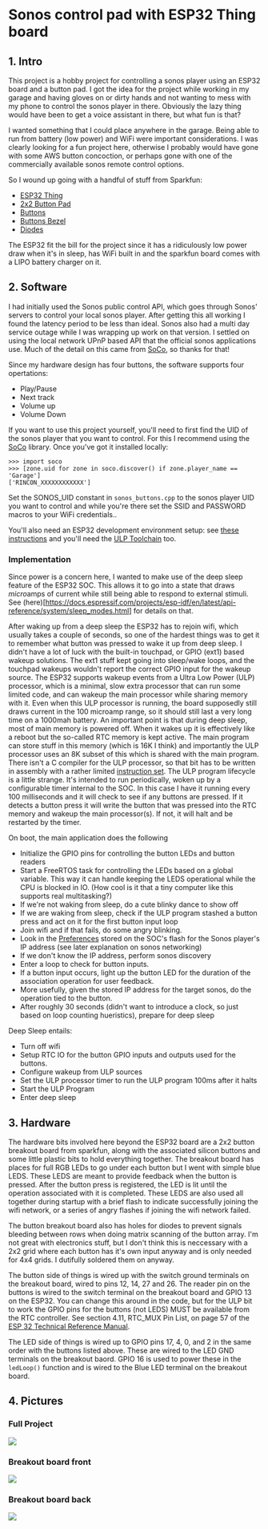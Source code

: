 # Sonos control pad with ESP32 Thing board

## 1. Intro
This project is a hobby project for controlling a sonos player using an ESP32 board and a button pad. I got the idea for the 
project while working in my garage and having gloves on or dirty hands and not wanting to mess with my phone to control the 
sonos player in there. Obviously the lazy thing would have been to get a voice assistant in there, but what fun is that?

I wanted something that I could place anywhere in the garage. Being able to run from battery (low power) and WiFi were 
important considerations. I was clearly looking for a fun project here, otherwise I probably would have gone with some 
AWS button concoction, or perhaps gone with one of the commercially available sonos remote control options.

So I wound up going with a handful of stuff from Sparkfun:
- [ESP32 Thing](https://www.sparkfun.com/products/13907)
- [2x2 Button Pad](https://www.sparkfun.com/products/9277)
- [Buttons](https://www.sparkfun.com/products/7836)
- [Buttons Bezel](https://www.sparkfun.com/products/8746)
- [Diodes](https://www.sparkfun.com/products/8588)

The ESP32 fit the bill for the project since it has a ridiculously low power draw when it's in sleep, has WiFi 
built in and the sparkfun board comes with a LIPO battery charger on it.

## 2. Software
I had initially used the Sonos public control API, which goes through Sonos' servers to control your local sonos
player. After getting this all working I found the latency period to be less than ideal. Sonos also
had a multi day service outage while I was wrapping up work on that version. I settled on using the local network UPnP based 
API that the official sonos applications use. Much of the detail on this came from [SoCo](https://github.com/SoCo/SoCo), so 
thanks for that!

Since my hardware design has four buttons, the software supports four opertations:
- Play/Pause
- Next track
- Volume up
- Volume Down

If you want to use this project yourself, you'll need to first find the UID of the sonos player that you want to control. 
For this I recommend using the [SoCo](https://github.com/SoCo/SoCo) library. Once you've got it installed locally:

```
>>> import soco
>>> [zone.uid for zone in soco.discover() if zone.player_name == 'Garage']
['RINCON_XXXXXXXXXXXX']
```

Set the SONOS_UID constant in `sonos_buttons.cpp` to the sonos player UID you want to control and while you're there set the
SSID and PASSWORD macros to your WiFi credentials..

You'll also need an ESP32 development environment setup: see [these instructions](https://docs.espressif.com/projects/esp-idf/en/latest/get-started/index.html) and you'll need the [ULP Toolchain](https://docs.espressif.com/projects/esp-idf/en/latest/api-guides/ulp.html#installing-the-toolchain) too.

### Implementation

Since power is a concern here, I wanted to make use of the deep sleep feature of the ESP32 SOC. This allows it to go into a
state that draws *micro*amps of current while still being able to respond to external stimuli. See (here)[https://docs.espressif.com/projects/esp-idf/en/latest/api-reference/system/sleep_modes.html] for details on that.

After waking up from a deep sleep the ESP32 has to rejoin wifi, which usually takes a couple of seconds, so one of the hardest things
was to get it to remember what button was pressed to wake it up from deep sleep. I didn't have a lot of luck with the built-in 
touchpad, or GPIO (ext1) based wakeup solutions. The ext1 stuff kept going into sleep/wake loops, and the touchpad wakeups 
wouldn't report the correct GPIO input for the wakeup source. The ESP32 supports wakeup events from a Ultra Low Power (ULP) 
processor, which is a minimal, slow extra processor that can run some limited code, and can wakeup the main processor while
sharing memory with it. Even when this ULP processor is running, the board supposedly still draws current in the 100 microamp
range, so it should still last a very long time on a 1000mah battery. An important point is that during deep sleep, most of main
memory is powered off.  When it wakes up it is effectively like a reboot but the so-called RTC memory is kept active. The 
main program can store stuff in this memory (which is 16K I think) and importantly the ULP processor uses an 8K subset of this
which is shared with the main program. 
There isn't a C compiler for the ULP processor, so that bit has to be written in assembly with a rather limited 
[instruction set](https://docs.espressif.com/projects/esp-idf/en/latest/api-guides/ulp_instruction_set.html). The ULP program 
lifecycle is a little strange. It's intended to run periodically, woken up by a configurable timer internal to the SOC. In this
case I have it running every 100 milliseconds and it will check to see if any buttons are pressed. If it detects a button press
it will write the button that was pressed into the RTC memory and wakeup the main processor(s). If not, it will halt and be restarted by the timer.

On boot, the main application does the following
- Initialize the GPIO pins for controlling the button LEDs and button readers
- Start a FreeRTOS task for controlling the LEDs based on a global variable. This way it can handle keeping the LEDS operational while the CPU is blocked in IO. (How cool is it that a tiny computer like this supports real multitasking?)
- If we're not waking from sleep, do a cute blinky dance to show off
- If we are waking from sleep, check if the ULP program stashed a button press and act on it for the first button input loop
- Join wifi and if that fails, do some angry blinking.
- Look in the [Preferences](https://github.com/espressif/arduino-esp32/tree/master/libraries/Preferences) stored on the SOC's flash for the Sonos player's IP address (see later explanation on sonos networking)
- If we don't know the IP address, perform sonos discovery
- Enter a loop to check for button inputs.
- If a button input occurs, light up the button LED for the duration of the association operation for user feedback.
- More usefully, given the stored IP address for the target sonos, do the operation tied to the button.
- After roughly 30 seconds (didn't want to introduce a clock, so just based on loop counting hueristics), prepare for deep sleep

Deep Sleep entails:
- Turn off wifi
- Setup RTC IO for the button GPIO inputs and outputs used for the buttons.
- Configure wakeup from ULP sources
- Set the ULP processor timer to run the ULP program 100ms after it halts
- Start the ULP Program
- Enter deep sleep

## 3. Hardware

The hardware bits involved here beyond the ESP32 board are a 2x2 button breakout board from sparkfun, along with the associated 
silicon buttons and some little plastic bits to hold everything together. The breakout board has places for full RGB LEDs to
go under each button but I went with simple blue LEDS. These LEDS are meant to provide feedback when the button is pressed. 
After the button press is registered, the LED is lit until the operation associated with it is completed. 
These LEDS are also used all together during startup with a brief flash to indicate successfully joining the wifi network, or 
a series of angry flashes if joining the wifi network failed. 

The button breakout board also has holes for diodes to prevent signals bleeding between rows when doing matrix scanning of the 
button array. I'm not great with electronics stuff, but I don't think this is neccessary with a 2x2 grid where each button has it's own input anyway and is only needed for 4x4 grids. I dutifully soldered them on anyway.

The button side of things is wired up with the switch ground terminals on the breakout board, wired to pins 12, 14, 27 and 26.
The reader pin on the buttons is wired to the switch terminal on the breakout board and GPIO 13 on the ESP32.
You can change this around in the code, but for the ULP bit to work the GPIO pins for the buttons (not LEDS) MUST be 
available from the RTC controller. See section 4.11, RTC_MUX Pin List, on page 57 of the [ESP 32 Technical Reference Manual](https://www.espressif.com/sites/default/files/documentation/esp32_technical_reference_manual_en.pdf).

The LED side of things is wired up to GPIO pins 17, 4, 0, and 2 in the same order with the buttons listed above. These are wired
to the LED GND terminals on the breakout baord. GPIO 16 is used to power these in the `ledLoop()` function and is wired to the
Blue LED terminal on the breakout board.

## 4. Pictures

### Full Project
![](images/all.jpg)

### Breakout board front
![](images/breakout-front.jpg)

### Breakout board back
![](images/breakout-back.jpg)


